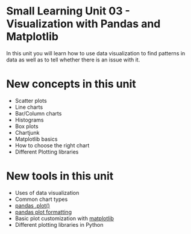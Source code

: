 # Small Learning Unit 03 - Visualization with Pandas and Matplotlib

In this unit you will learn how to use data visualization to find patterns in data as well as to tell whether there is an issue with it.

# New concepts in this unit

- Scatter plots
- Line charts
- Bar/Column charts
- Histograms
- Box plots
- Chartjunk
- Matplotlib basics
- How to choose the right chart
- Different Plotting libraries

# New tools in this unit

- Uses of data visualization
- Common chart types
- [pandas .plot()](https://pandas.pydata.org/pandas-docs/stable/user_guide/visualization.html)
- [pandas plot formatting](https://pandas.pydata.org/pandas-docs/stable/visualization.html#plot-formatting)
- Basic plot customization with [matplotlib](https://matplotlib.org/)
- Different plotting libraries in Python


